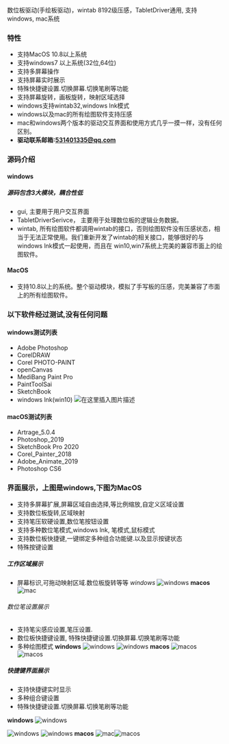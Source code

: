 数位板驱动(手绘板驱动)，wintab 8192级压感，TabletDriver通用, 支持windows, mac系统
### 特性
* 支持MacOS 10.8以上系统
* 支持windows7 以上系统(32位,64位)
* 支持多屏幕操作
* 支持屏幕实时展示
* 特殊快捷键设置.切换屏幕.切换笔刷等功能
* 支持屏幕旋转，画板旋转，映射区域选择
* windows支持wintab32,windows lnk模式
* windows以及mac的所有绘图软件支持压感
* mac和windows两个版本的驱动交互界面和使用方式几乎一摸一样，没有任何区别。
* **驱动联系邮箱:531401335@qq.com**
### 源码介绍
#### windows
##### 源码包含3大模块，耦合性低
* gui, 主要用于用户交互界面
* TabletDriverSerivce， 主要用于处理数位板的逻辑业务数据。
* wintab, 所有绘图软件都调用wintab的接口，否则绘图软件没有压感状态，相当于无法正常使用。我们重新开发了wintab的相关接口，能够很好的与windows lnk模式一起使用，而且在 win10,win7系统上完美的兼容市面上的绘图软件。

#### MacOS
* 支持10.8以上的系统。整个驱动模块，模拟了手写板的压感，完美兼容了市面上的所有绘图软件。
### 以下软件经过测试,没有任何问题
#### windows测试列表
* Adobe Photoshop
* CorelDRAW 
* Corel PHOTO-PAINT
* openCanvas
* MediBang Paint Pro
* PaintToolSai
* SketchBook 
* windows lnk(win10)
![在这里插入图片描述](https://upload-images.jianshu.io/upload_images/4548881-04d91294cded5a50?imageMogr2/auto-orient/strip%7CimageView2/2/w/1240)
#### macOS测试列表
* Artrage_5.0.4 
* Photoshop_2019
* SketchBook Pro 2020
* Corel_Painter_2018
* Adobe_Animate_2019
* Photoshop CS6
### 界面展示，上图是windows,下图为MacOS
* 支持多屏幕扩展,屏幕区域自由选择,等比例缩放,自定义区域设置
* 支持数位板旋转,区域映射
* 支持笔压软硬设置,数位笔按钮设置
* 支持多种数位笔模式,windows lnk, 笔模式,鼠标模式
* 支持数位板快捷键,一键绑定多种组合功能键.以及显示按键状态
* 特殊按键设置
##### 工作区域展示
* 屏幕标识,可拖动映射区域.数位板旋转等等
_windows_
![windows](https://upload-images.jianshu.io/upload_images/4548881-f8db84f0a7d048f0?imageMogr2/auto-orient/strip%7CimageView2/2/w/1240)
__macos__
![mac](https://upload-images.jianshu.io/upload_images/4548881-b636a6dc42cc2d6c?imageMogr2/auto-orient/strip%7CimageView2/2/w/1240)
###### 数位笔设置展示
* 支持笔尖感应设置,笔压设置.
* 数位板快捷键设置, 特殊快捷键设置.切换屏幕.切换笔刷等功能
* 多种绘图模式
__windows__
![windows](https://upload-images.jianshu.io/upload_images/4548881-fad90f5d5ff26ae3?imageMogr2/auto-orient/strip%7CimageView2/2/w/1240)
![windows](https://upload-images.jianshu.io/upload_images/4548881-5089f50005660565?imageMogr2/auto-orient/strip%7CimageView2/2/w/1240)
__macos__
![macos](https://upload-images.jianshu.io/upload_images/4548881-8c2f83d9f78f946b?imageMogr2/auto-orient/strip%7CimageView2/2/w/1240)
![macos](https://upload-images.jianshu.io/upload_images/4548881-331ec05ed76cc6e7?imageMogr2/auto-orient/strip%7CimageView2/2/w/1240)
##### 快捷键界面展示
* 支持快捷键实时显示
* 多种组合键设置
* 特殊快捷键设置.切换屏幕.切换笔刷等功能



__windows__
![windows](https://upload-images.jianshu.io/upload_images/4548881-2df31618f7136036?imageMogr2/auto-orient/strip%7CimageView2/2/w/1240)

![windows](https://upload-images.jianshu.io/upload_images/4548881-faa830a014b4132f?imageMogr2/auto-orient/strip%7CimageView2/2/w/1240)
![windows](https://upload-images.jianshu.io/upload_images/4548881-7b1872d8172bc829.jpg?imageMogr2/auto-orient/strip%7CimageView2/2/w/1240)
__macos__
![mac](https://upload-images.jianshu.io/upload_images/4548881-b3798ef4488f0bf4?imageMogr2/auto-orient/strip%7CimageView2/2/w/1240)![macos](https://upload-images.jianshu.io/upload_images/4548881-126addf45d3be9f5?imageMogr2/auto-orient/strip%7CimageView2/2/w/1240)
